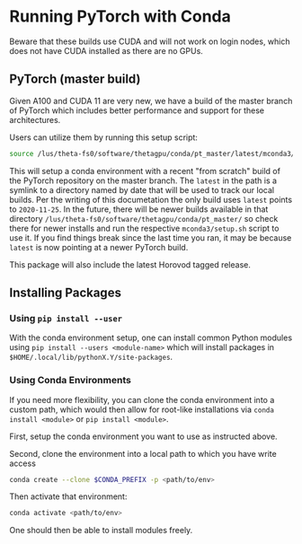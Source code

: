 # Running PyTorch with Conda

Beware that these builds use CUDA and will not work on login nodes, which does not have CUDA installed as there are no GPUs.

## PyTorch (master build)

Given A100 and CUDA 11 are very new, we have a build of the master branch of PyTorch which includes better performance and support for these architectures.

Users can utilize them by running this setup script:
```bash
source /lus/theta-fs0/software/thetagpu/conda/pt_master/latest/mconda3/setup.sh
```
This will setup a conda environment with a recent "from scratch" build of the PyTorch repository on the master branch. The `latest` in the path is a symlink to a directory named by date that will be used to track our local builds. Per the writing of this documetation the only build uses `latest` points to `2020-11-25`. In the future, there will be newer builds available in that directory `/lus/theta-fs0/software/thetagpu/conda/pt_master/` so check there for newer installs and run the respective `mconda3/setup.sh` script to use it. If you find things break since the last time you ran, it may be because `latest` is now pointing at a newer PyTorch build.

This package will also include the latest Horovod tagged release.


## Installing Packages

### Using `pip install --user`

With the conda environment setup, one can install common Python modules using `pip install --users <module-name>` which will install packages in `$HOME/.local/lib/pythonX.Y/site-packages`.

### Using Conda Environments

If you need more flexibility, you can clone the conda environment into a custom path, which would then allow for root-like installations via `conda install <module>` or `pip install <module>`.

First, setup the conda environment you want to use as instructed above.

Second, clone the environment into a local path to which you have write access
```bash
conda create --clone $CONDA_PREFIX -p <path/to/env>
```
Then activate that environment:
```bash
conda activate <path/to/env>
```

One should then be able to install modules freely.
